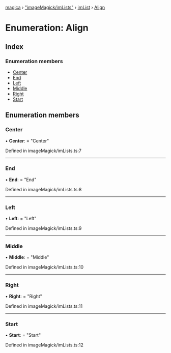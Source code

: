 [magica](../README.md) › ["imageMagick/imLists"](../modules/_imagemagick_imlists_.md) › [imList](../modules/_imagemagick_imlists_.imlist.md) › [Align](_imagemagick_imlists_.imlist.align.md)

# Enumeration: Align

## Index

### Enumeration members

* [Center](_imagemagick_imlists_.imlist.align.md#center)
* [End](_imagemagick_imlists_.imlist.align.md#end)
* [Left](_imagemagick_imlists_.imlist.align.md#left)
* [Middle](_imagemagick_imlists_.imlist.align.md#middle)
* [Right](_imagemagick_imlists_.imlist.align.md#right)
* [Start](_imagemagick_imlists_.imlist.align.md#start)

## Enumeration members

###  Center

• **Center**: = "Center"

Defined in imageMagick/imLists.ts:7

___

###  End

• **End**: = "End"

Defined in imageMagick/imLists.ts:8

___

###  Left

• **Left**: = "Left"

Defined in imageMagick/imLists.ts:9

___

###  Middle

• **Middle**: = "Middle"

Defined in imageMagick/imLists.ts:10

___

###  Right

• **Right**: = "Right"

Defined in imageMagick/imLists.ts:11

___

###  Start

• **Start**: = "Start"

Defined in imageMagick/imLists.ts:12
